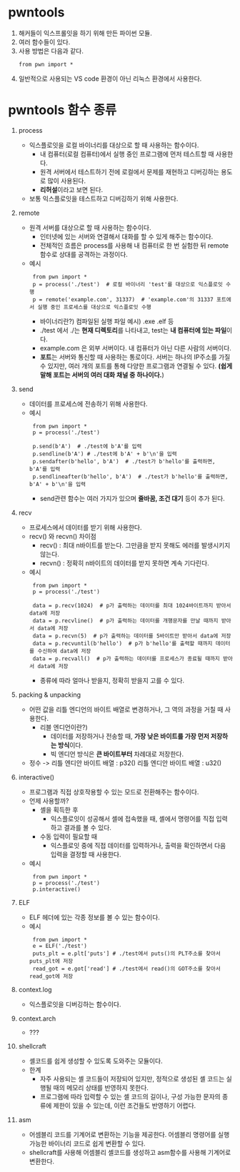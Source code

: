 # pwntools
  1) 해커들이 익스프롤잇을 하기 위해 만든 파이썬 모듈.
  2) 여러 함수들이 있다.
  3) 사용 방법은 다음과 같다.
     ```
     from pwn import *
     ```
  4) 일반적으로 사용되는 VS code 환경이 아닌 리눅스 환경에서 사용한다.


# pwntools 함수 종류
  1) process
     - 익스플로잇을 로컬 바이너리를 대상으로 할 때 사용하는 함수이다.
       - 내 컴퓨터(로컬 컴퓨터)에서 실행 중인 프로그램에 먼저 테스트할 때 사용한다.
       - 원격 서버에서 테스트하기 전에 로컬에서 문제를 재현하고 디버깅하는 용도로 많이 사용된다.
       - **리허설**이라고 보면 된다.
     - 보통 익스플로잇을 테스트하고 디버깅하기 위해 사용한다.

  2) remote
     - 원격 서버를 대상으로 할 때 사용하는 함수이다.
       - 인터넷에 있는 서버와 연결해서 대화를 할 수 있게 해주는 함수이다.
       - 전체적인 흐름은 process를 사용해 내 컴퓨터로 한 번 실험한 뒤 remote 함수로 상대를 공격하는 과정이다.
     - 예시
       ```
        from pwn import *
        p = process('./test')  # 로컬 바이너리 'test'를 대상으로 익스플로잇 수행
        p = remote('example.com', 31337)  # 'example.com'의 31337 포트에서 실행 중인 프로세스를 대상으로 익스플로잇 수행
       ```
        - 바이너리란?) 컴파일된 실행 파일  예시) .exe   .elf 등
        - ./test 에서 ./는 **현재 디렉토리**를 나타내고, test는 **내 컴퓨터에 있는 파일**이다.
        - example.com 은 외부 서버이다. 내 컴퓨터가 아닌 다른 사람의 서버이다.
        - **포트**는 서버와 통신할 때 사용하는 통로이다. 서버는 하나의 IP주소를 가질 수 있지만, 여러 개의 포트를 통해 다양한 프로그램과 연결될 수 있다. **(쉽게 말해 포트는 서버의 여러 대화 채널 중 하나이다.**)
      
  3) send
     - 데이터를 프로세스에 전송하기 위해 사용한다.
     - 예시
       ```
        from pwn import *
        p = process('./test')
        
        p.send(b'A')  # ./test에 b'A'를 입력
        p.sendline(b'A') # ./test에 b'A' + b'\n'을 입력
        p.sendafter(b'hello', b'A')  # ./test가 b'hello'를 출력하면, b'A'를 입력
        p.sendlineafter(b'hello', b'A')  # ./test가 b'hello'를 출력하면, b'A' + b'\n'을 입력
       ```
         - send관련 함수는 여러 가지가 있으며 **줄바꿈, 조건 대기** 등이 추가 된다.

  4) recv
     - 프로세스에서 데이터를 받기 위해 사용한다.
     - recv() 와 recvn() 차이점
       - recv() : 최대 n바이트를 받는다. 그만큼을 받지 못해도 에러를 발생시키지 않는다.
       - recvn() : 정확히 n바이트의 데이터를 받지 못하면 계속 기다린다.
     - 예시
       ```
        from pwn import *
        p = process('./test')
        
        data = p.recv(1024)  # p가 출력하는 데이터를 최대 1024바이트까지 받아서 data에 저장
        data = p.recvline()  # p가 출력하는 데이터를 개행문자를 만날 때까지 받아서 data에 저장
        data = p.recvn(5)  # p가 출력하는 데이터를 5바이트만 받아서 data에 저장
        data = p.recvuntil(b'hello')  # p가 b'hello'를 출력할 때까지 데이터를 수신하여 data에 저장
        data = p.recvall()  # p가 출력하는 데이터를 프로세스가 종료될 때까지 받아서 data에 저장
       ```
         - 종류에 따라 얼마나 받을지, 정확히 받을지 고를 수 있다.

  5) packing & unpacking
     - 어떤 값을 리틀 엔디언의 바이트 배열로 변경하거나, 그 역의 과정을 거칠 때 사용한다.
       - 리블 엔디언이란?)
         - 데이터를 저장하거나 전송할 때, **가장 낮은 바이트를 가장 먼저 저장하는 방식**이다.
         - 빅 엔디언 방식은 **큰 바이트부터** 차례대로 저장한다.
     - 정수 -> 리틀 엔디안 바이트 배열 : p32()
       리틀 엔디안 바이트 배열 : u32()

  6) interactive()
     - 프로그램과 직접 상호작용할 수 있는 모드로 전환해주는 함수이다.
     - 언제 사용할까?
       - 셸을 획득한 후
         - 익스플로잇이 성공해서 셸에 접속했을 때, 셸에서 명령어를 직접 입력하고 결과를 볼 수 있다.
       - 수동 입력이 필요할 때
         - 익스플로잇 중에 직접 데이터를 입력하거나, 출력을 확인하면서 다음 입력을 결정할 때 사용한다.
     - 예시
       ```
        from pwn import *
        p = process('./test')
        p.interactive()
       ```
        
  7) ELF
     - ELF 헤더에 있는 각종 정보를 볼 수 있는 함수이다.
     - 예시
       ```
        from pwn import *
        e = ELF('./test')
        puts_plt = e.plt['puts'] # ./test에서 puts()의 PLT주소를 찾아서 puts_plt에 저장
        read_got = e.got['read'] # ./test에서 read()의 GOT주소를 찾아서 read_got에 저장
       ```

  8) context.log
     - 익스플로잇을 디버깅하는 함수이다.

  9) context.arch
      - ???
    
  10) shellcraft
      - 셸코드를 쉽게 생성할 수 있도록 도와주는 모듈이다.
      - 한계
        - 자주 사용되는 셸 코드들이 저장되어 있지만, 정적으로 생성된 셸 코드는 실행될 때의 메모리 상태를 반영하지 못한다.
        - 프로그램에 따라 입력할 수 있는 셸 코드의 길이나, 구성 가능한 문자의 종류에 제한이 있을 수 있는데, 이런 조건들도 반영하기 어렵다.
          
  11) asm
      - 어셈블리 코드를 기계어로 변환하는 기능을 제공한다. 어셈블리 명령어를 실행 가능한 바이너리 코드로 쉽게 변환할 수 있다.
      - shellcraft를 사용해 어셈블리 셸코드를 생성하고 asm함수를 사용해 기계어로 변환한다.
  
